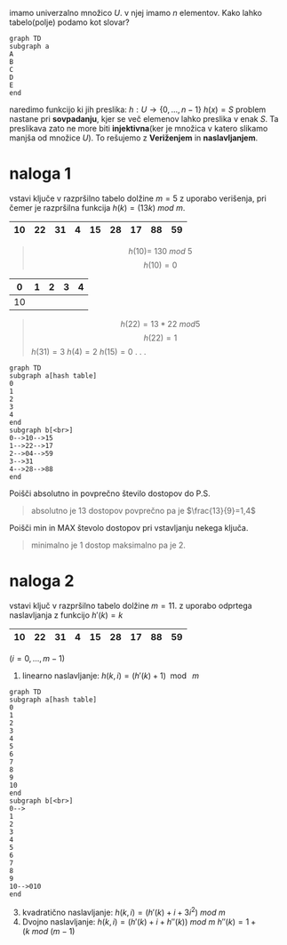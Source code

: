 imamo univerzalno množico $U$. v njej imamo $n$ elementov.
Kako lahko tabelo(polje) podamo kot slovar?
 
 ```mermaid
 graph TD
 subgraph a
 A
 B
 C
 D
 E
 end
 ```
 naredimo funkcijo ki jih preslika:
 $h:U\to \{0,...,n-1\}$
 $h(x)=S$
 problem nastane pri **sovpadanju**, kjer se več elemenov lahko preslika v enak $S$. Ta preslikava zato ne more biti **injektivna**(ker je množica v katero slikamo manjša od množice $U$).
 To rešujemo z **Veriženjem** in **naslavljanjem**.
 
 
 # naloga 1
 vstavi ključe v razpršilno tabelo dolžine $m=5$ z uporabo verišenja, pri čemer je razpršilna funkcija $h(k)=(13k)\ mod\ m$. 
  
 | 10  | 22  | 31  | 4   | 15  | 28  | 17  | 88  | 59  | 
 | --- | --- | --- | --- | --- | --- | --- | --- | --- |

>$$h(10)=\ 130\ mod\ 5$$
>$$h(10)=0$$

| 0   | 1   | 2   | 3   | 4   |
| --- | --- | --- | --- | --- |
| 10  |     |     |     |     |

>$$h(22)=13*22\ mod 5$$
>$$h(22)=1$$
>$h(31)=3$
>$h(4)=2$
>$h(15)=0$
> . . . 

```mermaid
graph TD
subgraph a[hash table]
0
1
2
3
4
end
subgraph b[<br>]
0-->10-->15
1-->22-->17
2-->04-->59
3-->31
4-->28-->88
end

```

Poišči absolutno in povprečno število dostopov do P.S. 
> absolutno je 13 dostopov
> povprečno pa je $\frac{13}{9}=1,4$

Poišči min in MAX števolo dostopov pri vstavljanju nekega ključa.
> minimalno je 1 dostop maksimalno pa je 2.

# naloga 2
vstavi ključ v razpršilno tabelo dolžine $m=11$. z uporabo odprtega naslavljanja z funkcijo $h'(k)=k$

 | 10  | 22  | 31  | 4   | 15  | 28  | 17  | 88  | 59  | 
 | --- | --- | --- | --- | --- | --- | --- | --- | --- |

$(i=0,...,m-1)$
1. linearno naslavljanje: $h(k,i)=(h'(k)+1)\mod\ m$
```mermaid
graph TD
subgraph a[hash table]
0
1
2
3
4
5
6
7
8
9
10
end
subgraph b[<br>]
0-->
1
2
3
4
5
6
7
8
9
10-->010
end
```
3. kvadratično naslavljanje: $h(k,i)=(h'(k)+i+3i^2)\ mod\ m$
4. Dvojno naslavljanje:  $h(k,i)=(h'(k)+i+h''(k))\ mod\ m$
	$h''(k)=1+(k\ mod\ (m-1)$